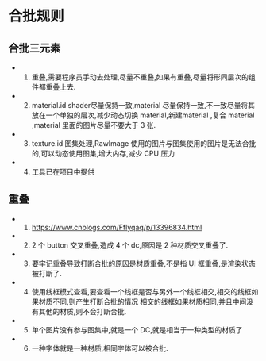 # 合批规则




## 合批三元素

* 1. 重叠,需要程序员手动去处理,尽量不重叠,如果有重叠,尽量将形同层次的组件都重叠上去.

* 2. material.id  shader尽量保持一致,material 尽量保持一致,不一致尽量将其放在一个单独的层次,减少动态切换 material,新建material ,复合 material ,material 里面的图片尽量不要大于 3 张.

* 3. texture.id 图集处理,RawImage 使用的图片与图集使用的图片是无法合批的,可以动态使用图集,增大内存,减少 CPU 压力

* 4. 工具已在项目中提供

## 重叠

* 1. https://www.cnblogs.com/Fflyqaq/p/13396834.html
    
* 2. 2 个 button 交叉重叠,造成 4 个 dc,原因是 2 种材质交叉重叠了.
    
* 3. 要牢记重叠导致打断合批的原因是材质重叠,不是指 UI 框重叠,是渲染状态被打断了.
    
* 4. 使用线框模式查看,要查看一个线框是否与另外一个线框相交,相交的线框如果材质不同,则产生打断合批的情况
    相交的线框如果材质相同,并且中间没有其他的材质,则不会打断合批.
     
* 5. 单个图片没有参与图集中,就是一个 DC,就是相当于一种类型的材质了
    
* 6. 一种字体就是一种材质,相同字体可以被合批.


